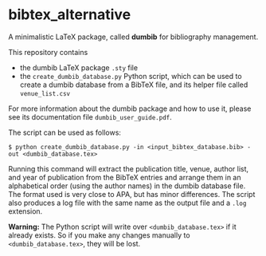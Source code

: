 # bibtex_alternative

A minimalistic LaTeX package, called **dumbib** for bibliography management.

This repository contains
- the dumbib LaTeX package ``.sty`` file
- the ``create_dumbib_database.py`` Python script, which can be used to create a dumbib database from a BibTeX file, and its helper file called ``venue_list.csv``

For more information about the dumbib package and how to use it, please see its documentation file ``dumbib_user_guide.pdf``.

The script can be used as follows:

``$ python create_dumbib_database.py -in <input_bibtex_database.bib> -out <dumbib_database.tex>``

Running this command will extract the publication title, venue, author list, and year of publication from the BibTeX entries and arrange them in an alphabetical order (using the author names) in the dumbib database file. The format used is very close to APA, but has minor differences. The script also produces a log file with the same name as the output file and a ``.log`` extension.

**Warning:** The Python script will write over ``<dumbib_database.tex>`` if it already exists. So if you make any changes manually to ``<dumbib_database.tex>``, they will be lost.
